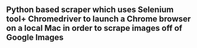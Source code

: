 ## Python based scraper which uses Selenium tool+ Chromedriver to launch a Chrome browser on a local Mac in order to scrape images off of Google Images
